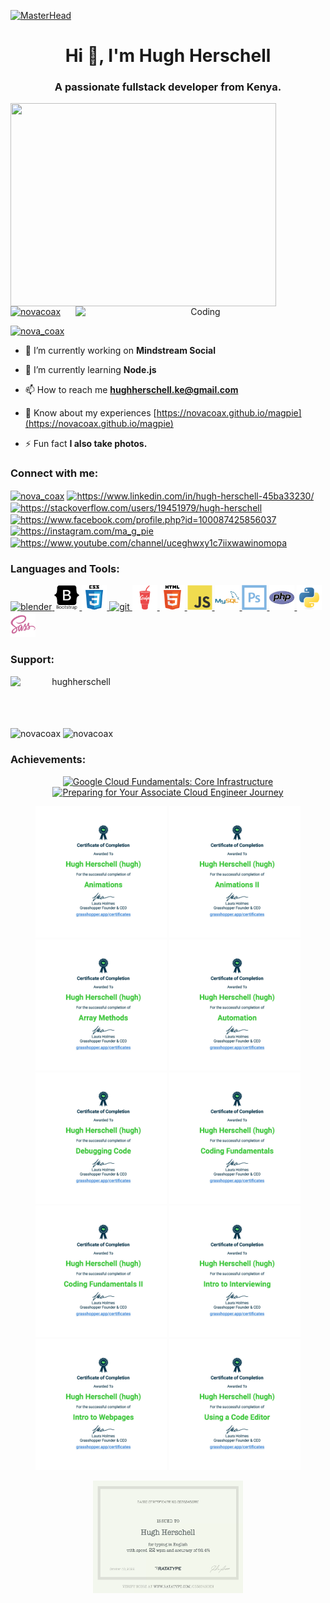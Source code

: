 [![MasterHead](https://camo.githubusercontent.com/48ec00ed4c84e771db4a1db90b56352923a8d644452a32b434d68e97006c9337/68747470733a2f2f63686b736b696c6c732e636f6d2f77702d636f6e74656e742f75706c6f6164732f323032302f30342f504e432d416e696d617465642d42616e6e6572732e676966)](https://github.com/NOVACOAX)
<h1 align="center">Hi 👋, I'm Hugh Herschell</h1>
<h3 align="center">A passionate fullstack developer from Kenya.</h3>

<p align="center"><a href="https://wakatime.com/@MAgPIE">
  <img align="left" width="425" height="325" src="https://wakatime.com/share/@MAgPIE/814a521e-53f1-49ff-97a2-9424a47ee2be.svg" />
</a>
<img align="right" alt="Coding" width="400" src="https://cdn.dribbble.com/users/1162077/screenshots/3848914/programmer.gif">
</p>
<p align="left"> <a href="https://github.com/ryo-ma/github-profile-trophy"><img src="https://github-profile-trophy.vercel.app/?username=novacoax" alt="novacoax" /></a> </p>

<p align="left"> <a href="https://twitter.com/nova_coax" target="blank"><img src="https://img.shields.io/twitter/follow/nova_coax?logo=twitter&style=for-the-badge" alt="nova_coax" /></a> </p>

- 🔭 I’m currently working on **Mindstream Social**

- 🌱 I’m currently learning **Node.js**

- 📫 How to reach me **hughherschell.ke@gmail.com**

- 📄 Know about my experiences [https://novacoax.github.io/magpie](https://novacoax.github.io/magpie)

- ⚡ Fun fact **I also take photos.**

<h3 align="left">Connect with me:</h3>
<p align="left">
<a href="https://twitter.com/nova_coax" target="blank"><img align="center" src="https://raw.githubusercontent.com/rahuldkjain/github-profile-readme-generator/master/src/images/icons/Social/twitter.svg" alt="nova_coax" height="30" width="40" /></a>
<a href="https://linkedin.com/in/https://www.linkedin.com/in/hugh-herschell-45ba33230/" target="blank"><img align="center" src="https://raw.githubusercontent.com/rahuldkjain/github-profile-readme-generator/master/src/images/icons/Social/linked-in-alt.svg" alt="https://www.linkedin.com/in/hugh-herschell-45ba33230/" height="30" width="40" /></a>
<a href="https://stackoverflow.com/users/https://stackoverflow.com/users/19451979/hugh-herschell" target="blank"><img align="center" src="https://raw.githubusercontent.com/rahuldkjain/github-profile-readme-generator/master/src/images/icons/Social/stack-overflow.svg" alt="https://stackoverflow.com/users/19451979/hugh-herschell" height="30" width="40" /></a>
<a href="http://www.facebook.com/profile.php?id=100087425856037" target="blank"><img align="center" src="https://raw.githubusercontent.com/rahuldkjain/github-profile-readme-generator/master/src/images/icons/Social/facebook.svg" alt="https://www.facebook.com/profile.php?id=100087425856037" height="30" width="40" /></a>
<a href="https://instagram.com/https://instagram.com/ma_g_pie" target="blank"><img align="center" src="https://raw.githubusercontent.com/rahuldkjain/github-profile-readme-generator/master/src/images/icons/Social/instagram.svg" alt="https://instagram.com/ma_g_pie" height="30" width="40" /></a>
<a href="https://www.youtube.com/c/https://www.youtube.com/channel/uceghwxy1c7iixwawinomopa" target="blank"><img align="center" src="https://raw.githubusercontent.com/rahuldkjain/github-profile-readme-generator/master/src/images/icons/Social/youtube.svg" alt="https://www.youtube.com/channel/uceghwxy1c7iixwawinomopa" height="30" width="40" /></a>
</p>

<h3 align="left">Languages and Tools:</h3>
<p align="left"> <a href="https://www.blender.org/" target="_blank" rel="noreferrer"> <img src="https://download.blender.org/branding/community/blender_community_badge_white.svg" alt="blender" width="40" height="40"/> </a> <a href="https://getbootstrap.com" target="_blank" rel="noreferrer"> <img src="https://raw.githubusercontent.com/devicons/devicon/master/icons/bootstrap/bootstrap-plain-wordmark.svg" alt="bootstrap" width="40" height="40"/> </a> <a href="https://www.w3schools.com/css/" target="_blank" rel="noreferrer"> <img src="https://raw.githubusercontent.com/devicons/devicon/master/icons/css3/css3-original-wordmark.svg" alt="css3" width="40" height="40"/> </a> <a href="https://git-scm.com/" target="_blank" rel="noreferrer"> <img src="https://www.vectorlogo.zone/logos/git-scm/git-scm-icon.svg" alt="git" width="40" height="40"/> </a> <a href="https://gulpjs.com" target="_blank" rel="noreferrer"> <img src="https://raw.githubusercontent.com/devicons/devicon/master/icons/gulp/gulp-plain.svg" alt="gulp" width="40" height="40"/> </a> <a href="https://www.w3.org/html/" target="_blank" rel="noreferrer"> <img src="https://raw.githubusercontent.com/devicons/devicon/master/icons/html5/html5-original-wordmark.svg" alt="html5" width="40" height="40"/> </a> <a href="https://developer.mozilla.org/en-US/docs/Web/JavaScript" target="_blank" rel="noreferrer"> <img src="https://raw.githubusercontent.com/devicons/devicon/master/icons/javascript/javascript-original.svg" alt="javascript" width="40" height="40"/> </a> <a href="https://www.mysql.com/" target="_blank" rel="noreferrer"> <img src="https://raw.githubusercontent.com/devicons/devicon/master/icons/mysql/mysql-original-wordmark.svg" alt="mysql" width="40" height="40"/> </a> <a href="https://www.photoshop.com/en" target="_blank" rel="noreferrer"> <img src="https://raw.githubusercontent.com/devicons/devicon/master/icons/photoshop/photoshop-line.svg" alt="photoshop" width="40" height="40"/> </a> <a href="https://www.php.net" target="_blank" rel="noreferrer"> <img src="https://raw.githubusercontent.com/devicons/devicon/master/icons/php/php-original.svg" alt="php" width="40" height="40"/> </a> <a href="https://www.python.org" target="_blank" rel="noreferrer"> <img src="https://raw.githubusercontent.com/devicons/devicon/master/icons/python/python-original.svg" alt="python" width="40" height="40"/> </a> <a href="https://sass-lang.com" target="_blank" rel="noreferrer"> <img src="https://raw.githubusercontent.com/devicons/devicon/master/icons/sass/sass-original.svg" alt="sass" width="40" height="40"/> </a> </p>


<h3 align="left">Support:</h3>
<p align="center" ><a href="https://www.buymeacoffee.com/hughherschell"> <img align="left" src="https://cdn.buymeacoffee.com/buttons/v2/default-yellow.png" height="50" width="210" alt="hughherschell" /></a></p>
<br><br><br><br>

<p align="left">
<img align="center" src="https://github-readme-stats.vercel.app/api?username=novacoax&show_icons=true&locale=en" alt="novacoax" />
<img align="center" src="https://github-readme-streak-stats.herokuapp.com/?user=novacoax&" alt="novacoax" />
</p>

<h3 align="left">Achievements:</h3>
<p align="center">
<a href="https://www.linkedin.com/posts/hugh-herschell-45ba33230_google-cloud-fundamentals-core-infrastructure-activity-6993303497827860480-kU_a?utm_source=share&utm_medium=member_desktop"> <img src="https://media-exp1.licdn.com/dms/image/sync/C4D27AQHhhFoLFESxyg/articleshare-shrink_800/0/1667333400869?e=1667966400&v=beta&t=1_LcNviPpQZc9Nr3lARGShJrttKPyuHsC-vidL62ulM" height="210" width="210" alt="Google Cloud Fundamentals: Core Infrastructure"> </a>
<a href="https://www.linkedin.com/posts/hugh-herschell-45ba33230_preparing-for-your-associate-cloud-engineer-activity-6991168584085311488-Lf8C?utm_source=share&utm_medium=member_desktop"> <img src="https://media-exp1.licdn.com/dms/image/sync/C4D27AQEriAZCnvtAjw/articleshare-shrink_800/0/1667359038523?e=1667966400&v=beta&t=IH4z1Zyv403syEK1Wnzt9aYtOV4faNHfwX7NbRwEjOI" height="210" width="210" alt="Preparing for Your Associate Cloud Engineer Journey"> </a>
<p align="center">
<a href="https://grasshopper.app/certificates"><img src='images/grasshopper-cert-1.jpg' alt='Animations' height="210" width="210"></a>
<a href="https://grasshopper.app/certificates"><img src='images/grasshopper-cert-2.jpg' alt='Animations II' height="210" width="210"></a>
<a href="https://grasshopper.app/certificates"><img src='images/grasshopper-cert-3.jpg' alt='Array Methods' height="210" width="210"></a>
<a href="https://grasshopper.app/certificates"><img src='images/grasshopper-cert-4.jpg' alt='Automation' height="210" width="210"></a>
<a href="https://grasshopper.app/certificates"><img src='images/grasshopper-cert-5.jpg' alt='Debugging Code' height="210" width="210"></a>
<a href="https://grasshopper.app/certificates"><img src='images/grasshopper-cert-6.jpg' alt='Fundamentals' height="210" width="210"></a>
<a href="https://grasshopper.app/certificates"><img src='images/grasshopper-cert-7.jpg' alt='Fundamentals II' height="210" width="210"></a>
<a href="https://grasshopper.app/certificates"><img src='images/grasshopper-cert-8.jpg' alt='Intro into interviewing' height="210" width="210"></a>
<a href="https://grasshopper.app/certificates"><img src='images/grasshopper-cert-9.jpg' alt='Intro ino Webpages' height="210" width="210"></a>
<a href="https://grasshopper.app/certificates"><img src='images/grasshopper-cert-10.jpg' alt='Using a code Editor' height="210" width="210"></a>
</p>
<p align="center"><a href="https://www.ratatype.com/u5383450/certificate/"><img src='images/5383450.webp' alt='typing certificate' height="180" width="240"></a></p>
</p>

